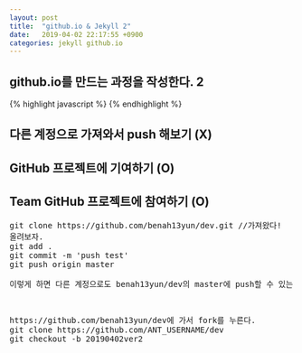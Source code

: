 ```yaml
---
layout: post
title:  "github.io & Jekyll 2"
date:   2019-04-02 22:17:55 +0900
categories: jekyll github.io
---
```


<h2>github.io를 만드는 과정을 작성한다. 2</h2>
{% highlight javascript %}
{% endhighlight %}

<h2>다른 계정으로 가져와서 push 해보기 (X)</h2>
<h2>GitHub 프로젝트에 기여하기 (O)</h2>
<h2>Team GitHub 프로젝트에 참여하기 (O)</h2>

<pre>
git clone https://github.com/benah13yun/dev.git //가져왔다!
올려보자.
git add .
git commit -m 'push test'
git push origin master

이렇게 하면 다른 계정으로도 benah13yun/dev의 master에 push할 수 있는 건지 알았어. 하하하하하...
<pre>

<pre>
https://github.com/benah13yun/dev에 가서 fork를 누른다.
git clone https://github.com/ANT_USERNAME/dev
git checkout -b 20190402ver2
</pre>


